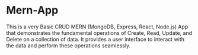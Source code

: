 # Mern-App



This is a very Basic CRUD MERN (MongoDB, Express, React, Node.js) App that demonstrates the fundamental operations of Create, Read, Update, and Delete on a collection of data. It provides a user interface to interact with the data and perform these operations seamlessly.